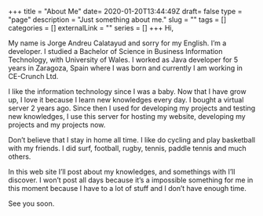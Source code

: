 +++
title = "About Me"
date= 2020-01-20T13:44:49Z
draft= false
type = "page"
description = "Just something about me."
slug = ""
tags = []
categories = []
externalLink = ""
series = []
+++
Hi,

My name is Jorge Andreu Calatayud and sorry for my English. I’m a developer. I studied a Bachelor of Science in Business Information Technology,  with  University of Wales. I worked as Java developer for 5 years in Zaragoza, Spain where I was born and currently I am working in CE-Crunch Ltd.

I like the information technology since I was a baby. Now that I have grow up, I love it because I learn new knowledges every day. I bought a virtual server 2 years ago. Since then I used for developing my projects and testing new knowledges, I use this server for hosting my website, developing my projects and my projects now.

Don’t believe that I stay in home all time. I like do cycling and play basketball with my friends. I did surf, football, rugby, tennis, paddle tennis and much others.

In this web site I’ll post about my knowledges, and somethings with I’ll discover. I won’t post all days because it’s a impossible something for me in this moment because I have to a lot of stuff and I don’t have enough time.

See you soon.
